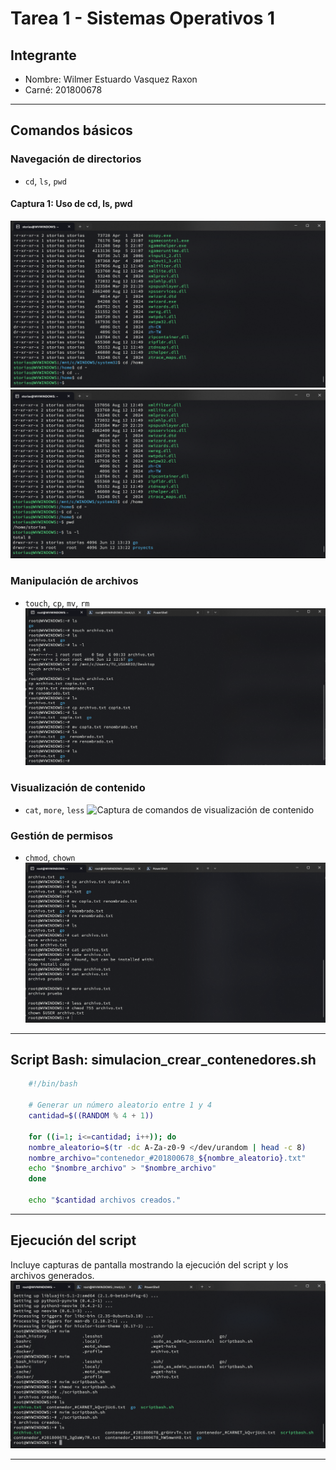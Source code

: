 # Tarea 1 - Sistemas Operativos 1

## Integrante
- Nombre: Wilmer Estuardo Vasquez Raxon 
- Carné: 201800678


---

## Comandos básicos

### Navegación de directorios
- `cd`, `ls`, `pwd`

#### Captura 1: Uso de cd, ls, pwd
![Captura de comandos de navegación 1](../comando1.png)
![Captura de comandos de navegación 2](../comandos2.png)

### Manipulación de archivos
- `touch`, `cp`, `mv`, `rm`
![Captura de comandos de manipulación de archivos](../comandosManipulacion.png)

### Visualización de contenido
- `cat`, `more`, `less`
![Captura de comandos de visualización de contenido](../comandosVisualizacion.png)

### Gestión de permisos
- `chmod`, `chown`
![Captura de comandos de gestión de permisos](../comandosPermisos.png)

---

## Script Bash: simulacion_crear_contenedores.sh

```bash
    #!/bin/bash

    # Generar un número aleatorio entre 1 y 4
    cantidad=$((RANDOM % 4 + 1))

    for ((i=1; i<=cantidad; i++)); do
    nombre_aleatorio=$(tr -dc A-Za-z0-9 </dev/urandom | head -c 8)
    nombre_archivo="contenedor_#201800678_${nombre_aleatorio}.txt"
    echo "$nombre_archivo" > "$nombre_archivo"
    done

    echo "$cantidad archivos creados."
```
---

## Ejecución del script
Incluye capturas de pantalla mostrando la ejecución del script y los archivos generados.
![Captura de ejecución del script](../bashScript.png)

---
